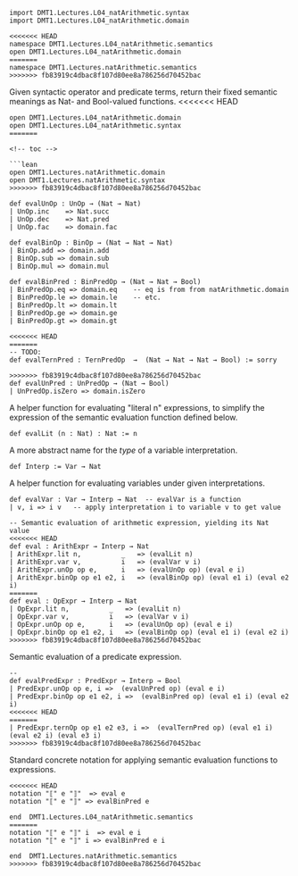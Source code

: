 ```lean
import DMT1.Lectures.L04_natArithmetic.syntax
import DMT1.Lectures.L04_natArithmetic.domain

<<<<<<< HEAD
namespace DMT1.Lectures.L04_natArithmetic.semantics
open DMT1.Lectures.L04_natArithmetic.domain
=======
namespace DMT1.Lectures.natArithmetic.semantics
>>>>>>> fb83919c4dbac8f107d80ee8a786256d70452bac
```

Given syntactic operator and predicate terms, return
their fixed semantic meanings as Nat- and Bool-valued
functions.
<<<<<<< HEAD
```lean
open DMT1.Lectures.L04_natArithmetic.domain
open DMT1.Lectures.L04_natArithmetic.syntax
=======

<!-- toc -->

```lean
open DMT1.Lectures.natArithmetic.domain
open DMT1.Lectures.natArithmetic.syntax
>>>>>>> fb83919c4dbac8f107d80ee8a786256d70452bac

def evalUnOp : UnOp → (Nat → Nat)
| UnOp.inc    => Nat.succ
| UnOp.dec    => Nat.pred
| UnOp.fac    => domain.fac

def evalBinOp : BinOp → (Nat → Nat → Nat)
| BinOp.add => domain.add
| BinOp.sub => domain.sub
| BinOp.mul => domain.mul

def evalBinPred : BinPredOp → (Nat → Nat → Bool)
| BinPredOp.eq => domain.eq    -- eq is from from natArithmetic.domain
| BinPredOp.le => domain.le    -- etc.
| BinPredOp.lt => domain.lt
| BinPredOp.ge => domain.ge
| BinPredOp.gt => domain.gt

<<<<<<< HEAD
=======
-- TODO:
def evalTernPred : TernPredOp  →  (Nat → Nat → Nat → Bool) := sorry

>>>>>>> fb83919c4dbac8f107d80ee8a786256d70452bac
def evalUnPred : UnPredOp → (Nat → Bool)
| UnPredOp.isZero => domain.isZero
```

A helper function for evaluating "literal n"
expressions, to simplify the expression of
the semantic evaluation function defined
below.
```lean
def evalLit (n : Nat) : Nat := n
```

A more abstract name for the *type* of a
variable interpretation.
```lean
def Interp := Var → Nat
```

A helper function for evaluating variables
under given interpretations.
```lean
def evalVar : Var → Interp → Nat  -- evalVar is a function
| v, i => i v   -- apply interpretation i to variable v to get value

-- Semantic evaluation of arithmetic expression, yielding its Nat value
<<<<<<< HEAD
def eval : ArithExpr → Interp → Nat
| ArithExpr.lit n,          _   => (evalLit n)
| ArithExpr.var v,          i   => (evalVar v i)
| ArithExpr.unOp op e,      i   => (evalUnOp op) (eval e i)
| ArithExpr.binOp op e1 e2, i   => (evalBinOp op) (eval e1 i) (eval e2 i)
=======
def eval : OpExpr → Interp → Nat
| OpExpr.lit n,          _   => (evalLit n)
| OpExpr.var v,          i   => (evalVar v i)
| OpExpr.unOp op e,      i   => (evalUnOp op) (eval e i)
| OpExpr.binOp op e1 e2, i   => (evalBinOp op) (eval e1 i) (eval e2 i)
>>>>>>> fb83919c4dbac8f107d80ee8a786256d70452bac
```

Semantic evaluation of a predicate expression.
```lean
--
def evalPredExpr : PredExpr → Interp → Bool
| PredExpr.unOp op e, i =>  (evalUnPred op) (eval e i)
| PredExpr.binOp op e1 e2, i =>  (evalBinPred op) (eval e1 i) (eval e2 i)
<<<<<<< HEAD
=======
| PredExpr.ternOp op e1 e2 e3, i =>  (evalTernPred op) (eval e1 i) (eval e2 i) (eval e3 i)
>>>>>>> fb83919c4dbac8f107d80ee8a786256d70452bac
```

Standard concrete notation for applying semantic
evaluation functions to expressions.
```lean
<<<<<<< HEAD
notation "⟦" e "⟧"  => eval e
notation "⟦" e "⟧" => evalBinPred e

end  DMT1.Lectures.L04_natArithmetic.semantics
=======
notation "⟦" e "⟧" i  => eval e i
notation "⟦" e "⟧" i => evalBinPred e i

end  DMT1.Lectures.natArithmetic.semantics
>>>>>>> fb83919c4dbac8f107d80ee8a786256d70452bac
```
